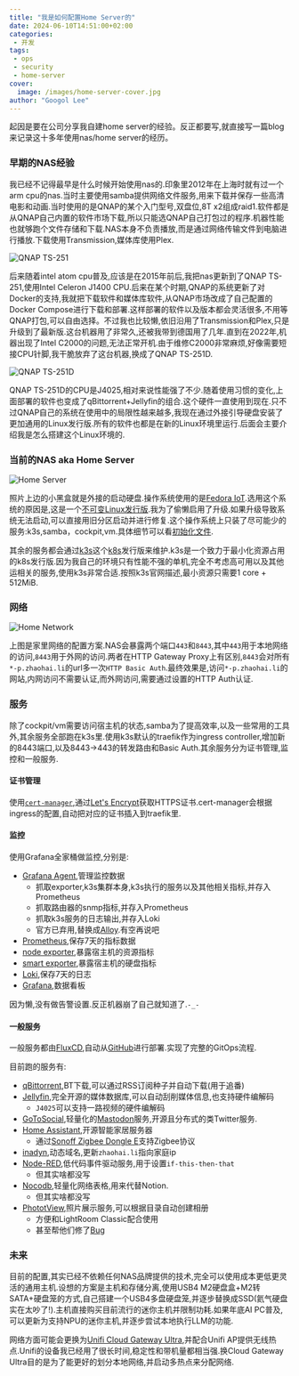 ```yaml
---
title: "我是如何配置Home Server的"
date: 2024-06-10T14:51:00+02:00
categories:
 - 开发
tags:
 - ops
 - security
 - home-server
cover:
  image: /images/home-server-cover.jpg
author: "Googol Lee"
---
```


起因是要在公司分享我自建home server的经验。反正都要写,就直接写一篇blog来记录这十多年使用nas/home server的经历。

<!--more-->

### 早期的NAS经验

我已经不记得最早是什么时候开始使用nas的.印象里2012年在上海时就有过一个arm cpu的nas.当时主要使用samba提供网络文件服务,用来下载并保存一些高清电影和动画.当时使用的是QNAP的某个入门型号,双盘位,8T x2组成raid1.软件都是从QNAP自己内置的软件市场下载,所以只能选QNAP自己打包过的程序.机器性能也就够跑个文件存储和下载.NAS本身不负责播放,而是通过网络传输文件到电脑进行播放.下载使用Transmission,媒体库使用Plex.

![QNAP TS-251](/images/qnap-ts251.png)

后来随着intel atom cpu普及,应该是在2015年前后,我把nas更新到了QNAP TS-251,使用Intel Celeron J1400 CPU.后来在某个时期,QNAP的系统更新了对Docker的支持,我就把下载软件和媒体库软件,从QNAP市场改成了自己配置的Docker Compose进行下载和部署.这样部署的软件以及版本都会灵活很多,不用等QNAP打包,可以自由选择。不过我也比较懒,依旧沿用了Transmission和Plex,只是升级到了最新版.这台机器用了非常久,还被我带到德国用了几年.直到在2022年,机器出现了Intel C2000的问题,无法正常开机.由于维修C2000非常麻烦,好像需要短接CPU针脚,我干脆放弃了这台机器,换成了QNAP TS-251D.

![QNAP TS-251D](/images/qnap-ts251d.png)

QNAP TS-251D的CPU是J4025,相对来说性能强了不少.随着使用习惯的变化,上面部署的软件也变成了qBittorrent+Jellyfin的组合.这个硬件一直使用到现在.只不过QNAP自己的系统在使用中的局限性越来越多,我现在通过外接引导硬盘安装了更加通用的Linux发行版.所有的软件也都是在新的Linux环境里运行.后面会主要介绍我是怎么搭建这个Linux环境的.

### 当前的NAS aka Home Server

![Home Server](/images/my-home-server.jpg)

照片上边的小黑盒就是外接的启动硬盘.操作系统使用的是[Fedora IoT](https://fedoraproject.org/iot/).选用这个系统的原因是,这是一个[不可变Linux发行版](https://kairos.io/blog/2023/03/22/understanding-immutable-linux-os-benefits-architecture-and-challenges/#what-is-an-immutable-linux-os).我为了偷懒启用了升级.如果升级导致系统无法启动,可以直接用旧分区启动并进行修复.这个操作系统上只装了尽可能少的服务:k3s,samba，cockpit,vm.具体细节可以看[初始化文件](https://github.com/googollee/my_sys/blob/main/home-cluster/00-init.sh).

其余的服务都会通过[k3s](https://k3s.io/)这个[k8s](https://kubernetes.io/)发行版来维护.k3s是一个致力于最小化资源占用的k8s发行版.因为我自己的环境只有性能不强的单机,完全不考虑高可用以及其他运相关的服务,使用k3s非常合适.按照k3s官网描述,最小资源只需要1 core + 512MiB.

### 网络

![Home Network](/images/home-network-config.png)

上图是家里网络的配置方案.NAS会暴露两个端口`443`和`8443`,其中`443`用于本地网络的访问,`8443`用于外网的访问.两者在HTTP Gateway Proxy上有区别,`8443`会对所有`*-p.zhaohai.li`的url多一次`HTTP Basic Auth`.最终效果是,访问`*-p.zhaohai.li`的网站,内网访问不需要认证,而外网访问,需要通过设置的HTTP Auth认证.

### 服务

除了cockpit/vm需要访问宿主机的状态,samba为了提高效率,以及一些常用的工具外,其余服务全部跑在k3s里.使用k3s默认的traefik作为ingress controller,增加新的8443端口,以及8443->443的转发路由和Basic Auth.其余服务分为证书管理,监控和一般服务.
#### 证书管理

使用[`cert-manager`](https://cert-manager.io/),通过[Let's Encrypt](https://letsencrypt.org/)获取HTTPS证书.cert-manager会根据ingress的配置,自动把对应的证书插入到traefik里.

#### 监控

使用Grafana全家桶做监控,分别是:

- [Grafana Agent](https://grafana.com/oss/agent/),管理监控数据
  - 抓取exporter,k3s集群本身,k3s执行的服务以及其他相关指标,并存入Prometheus
  - 抓取路由器的snmp指标,并存入Prometheus
  - 抓取k3s服务的日志输出,并存入Loki
  - 官方已弃用,替换成[Alloy](https://grafana.com/oss/alloy-opentelemetry-collector/).有空再说吧
- [Prometheus](https://prometheus.io/),保存7天的指标数据
- [node exporter](https://github.com/prometheus/node_exporter),暴露宿主机的资源指标
- [smart exporter](https://github.com/cloudandheat/prometheus_smart_exporter),暴露宿主机的硬盘指标
- [Loki](https://grafana.com/oss/loki/),保存7天的日志
- [Grafana](https://grafana.com/oss/grafana/),数据看板

因为懒,没有做告警设置.反正机器崩了自己就知道了.`-_-`

#### 一般服务

一般服务都由[FluxCD](https://fluxcd.io/),自动从[GitHub](https://github.com/googollee/my_sys/tree/main/home-cluster/services)进行部署.实现了完整的GitOps流程.

目前跑的服务有:

- [qBittorrent](https://www.qbittorrent.org/),BT下载,可以通过RSS订阅种子并自动下载(用于追番)
- [Jellyfin](https://jellyfin.org/),完全开源的媒体数据库,可以自动刮削媒体信息,也支持硬件编解码
  - `J4025`可以支持一路视频的硬件编解码
- [GoToSocial](https://gotosocial.org/),轻量化的[Mastodon](https://joinmastodon.org/)服务,开源且分布式的类Twitter服务.
- [Home Assistant](https://www.home-assistant.io/),开源智能家居服务器
  - 通过[Sonoff Zigbee Dongle E](https://sonoff.tech/product/gateway-and-sensors/sonoff-zigbee-3-0-usb-dongle-plus-e/)支持Zigbee协议
- [inadyn](https://github.com/troglobit/inadyn),动态域名,更新`zhaohai.li`指向家庭ip
- [Node-RED](https://nodered.org/),低代码事件驱动服务,用于设置`if-this-then-that`
  - 但其实啥都没写
- [Nocodb](https://nocodb.com/),轻量化网络表格,用来代替Notion.
  - 但其实啥都没写
- [PhototView](https://photoview.github.io/),照片展示服务,可以根据目录自动创建相册
  - 方便和LightRoom Classic配合使用
  - 甚至帮他们修了[Bug](https://github.com/photoview/photoview/pull/954)

### 未来

目前的配置,其实已经不依赖任何NAS品牌提供的技术,完全可以使用成本更低更灵活的通用主机.设想的方案是主机和存储分离,使用USB4 M2硬盘盒+M2转SATA+硬盘笼的方式,自己搭建一个USB4多盘硬盘笼,并逐步替换成SSD(氦气硬盘实在太吵了!).主机直接购买目前流行的迷你主机并限制功耗.如果年底AI PC普及,可以更新为支持NPU的迷你主机,并逐步尝试本地执行LLM的功能.

网络方面可能会更换为[Unifi Cloud Gateway Ultra](https://ui.com/eu/en/cloud-gateways/compact),并配合Unifi AP提供无线热点.Unifi的设备我已经用了很长时间,稳定性和带机量都相当强.换Cloud Gateway Ultra目的是为了能更好的划分本地网络,并启动多热点来分配网络.
